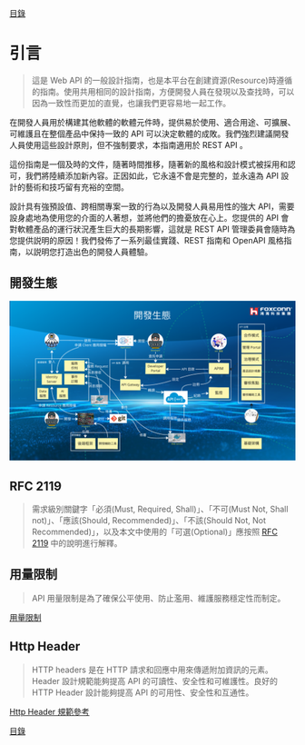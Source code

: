 [目錄](README.md "目錄")

# 引言

> 這是 Web API 的一般設計指南，也是本平台在創建資源(Resource)時遵循的指南。使用共用相同的設計指南，方便開發人員在發現以及查找時，可以因為一致性而更加的直覺，也讓我們更容易地一起工作。

在開發人員用於構建其他軟體的軟體元件時，提供易於使用、適合用途、可擴展、可維護且在整個產品中保持一致的 API 可以決定軟體的成敗。我們強烈建議開發人員使用這些設計原則，但不強制要求，本指南適用於 REST API 。

這份指南是一個及時的文件，隨著時間推移，隨著新的風格和設計模式被採用和認可，我們將陸續添加新內容。正因如此，它永遠不會是完整的，並永遠為 API 設計的藝術和技巧留有充裕的空間。

設計具有強預設值、跨相關專案一致的行為以及開發人員易用性的強大 API，需要設身處地為使用您的介面的人著想，並將他們的擔憂放在心上。您提供的 API 會對軟體產品的運行狀況產生巨大的長期影響，這就是 REST API 管理委員會隨時為您提供説明的原因！我們發佈了一系列最佳實踐、REST 指南和 OpenAPI 風格指南，以説明您打造出色的開發人員體驗。

## 開發生態

![Developement](images/Developement.png?raw=true)

## RFC 2119

> 需求級別關鍵字「必須(Must, Required, Shall)」、「不可(Must Not, Shall not)」、「應該(Should, Recommended)」、「不該(Should Not, Not Recommended)」，以及本文中使用的「可選(Optional)」應按照 [RFC 2119](https://www.ietf.org/rfc/rfc2119.txt) 中的說明進行解釋。

## 用量限制

> API 用量限制是為了確保公平使用、防止濫用、維護服務穩定性而制定。

[用量限制](Limitation.md)

## Http Header

> HTTP headers 是在 HTTP 請求和回應中用來傳遞附加資訊的元素。Header 設計規範能夠提高 API 的可讀性、安全性和可維護性。良好的 HTTP Header 設計能夠提高 API 的可用性、安全性和互通性。

[Http Header 規範參考](Http_Header_Specification_Reference.md)

[目錄](README.md "目錄")
